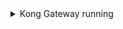 <details class="py-4 px-5 flex flex-col gap-1 bg-secondary shadow-primary rounded-md" markdown="1">
  <summary class="text-sm text-primary list-none">Kong Gateway running<span class="fa fa-chevron-down float-right text-terciary"></span></summary>

  This tutorial requires Kong Gateway. 
  If you don't have it set up yet, you can use the [quickstart script](https://get.konghq.com/quickstart) to get an instance of Kong Gateway running almost instantly:

  ```bash
  curl -Ls https://get.konghq.com/quickstart | bash -s
  ```
  Once Kong Gateway is ready, you will see the following message:
  ```bash
  Kong Gateway Ready 
  ```
  {:.no-copy-code}

</details>
